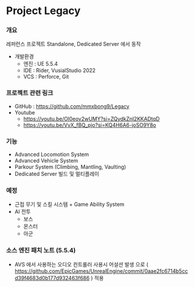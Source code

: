 # Project Legacy

### 개요

레퍼런스 프로젝트 Standalone, Dedicated Server 에서 동작

- 개발환경
    - 엔진 : UE 5.5.4
    - IDE : Rider, VusialStudio 2022
    - VCS : Perforce, Git

### 프로젝트 관련 링크

- GitHub : https://github.com/mmxbong9/Legacy
- Youtube
    - https://youtu.be/Ol0eov2wUMY?si=ZQydkZnI2KKADtqD
    - https://youtu.be/VvX_fBQ_pjo?si=KQ4H6A6-joSO9Y8o

### 기능

- Advanced Locomotion System
- Advanced Vehicle System
- Parkour System (Climbing, Mantling, Vaulting)
- Dedicated Server 빌드 및 멀티플레이

### 예정

- 근접 무기 및 스킬 시스템 + Game Ability System
- AI 전투
    - 보스
    - 몬스터
    - 아군

### 소스 엔진 패치 노트 (5.5.4)

- AVS 에서 사용하는 오디오 컨트롤러 사용시 어설션 발생 으로 ( https://github.com/EpicGames/UnrealEngine/commit/0aae2fc6714b5ccd39f4683d0b177d932463f686 ) 적용